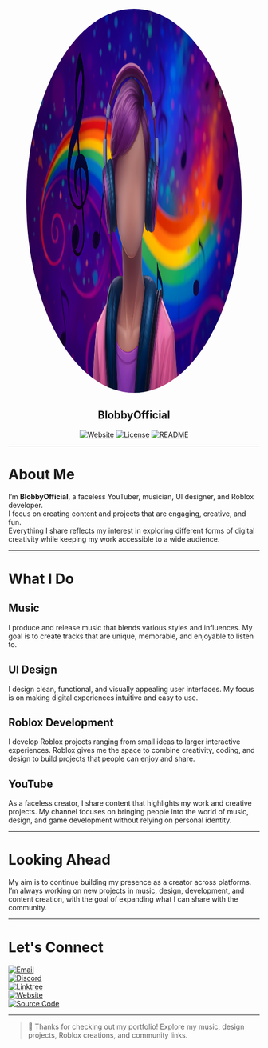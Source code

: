 <p align="center">
  <img src="assets/banner.png"  height="768" width="432" style="border-radius: 50%;">
</p>


## <div align="center">BlobbyOfficial</div>

<div align="center">
  
[![Website](https://img.shields.io/badge/🌐%20Website-www.blobbyofficial.com-0f0f0f?style=flat-square&logo=google-chrome&logoColor=white)](https://www.blobbyofficial.com)
[![License](https://img.shields.io/badge/⚖️%20License-Apache--2.0-8B0000?style=flat-square&logo=scale&logoColor=white)](https://github.com/BlobbyOfficial/BlobbyOfficial/blob/master/LICENSE)
[![README](https://img.shields.io/badge/📖%20README-BlobbyOfficial-222222?style=flat-square&logo=markdown&logoColor=white)](https://github.com/BlobbyOfficial/BlobbyOfficial/blob/master/README.md)


</div>

---

# About Me

I’m **BlobbyOfficial**, a faceless YouTuber, musician, UI designer, and Roblox developer.  
I focus on creating content and projects that are engaging, creative, and fun.  
Everything I share reflects my interest in exploring different forms of digital creativity while keeping my work accessible to a wide audience.

---

# What I Do

## Music
I produce and release music that blends various styles and influences. My goal is to create tracks that are unique, memorable, and enjoyable to listen to.

## UI Design
I design clean, functional, and visually appealing user interfaces. My focus is on making digital experiences intuitive and easy to use.

## Roblox Development
I develop Roblox projects ranging from small ideas to larger interactive experiences. Roblox gives me the space to combine creativity, coding, and design to build projects that people can enjoy and share.

## YouTube
As a faceless creator, I share content that highlights my work and creative projects. My channel focuses on bringing people into the world of music, design, and game development without relying on personal identity.

---

# Looking Ahead
My aim is to continue building my presence as a creator across platforms. I’m always working on new projects in music, design, development, and content creation, with the goal of expanding what I can share with the community.

---

# Let's Connect

[![Email](https://img.shields.io/badge/Email-Contact-red)](mailto:blobbyofficial@outlook.com)  
[![Discord](https://img.shields.io/badge/Discord-Join-purple)](https://discord.gg/quq8thpMEd)  
[![Linktree](https://img.shields.io/badge/Linktree-Visit-green)](https://linktr.ee/blobbyofficial)  
[![Website](https://img.shields.io/badge/Website-Visit-blue)](https://www.blobbyofficial.com/)  
[![Source Code](https://img.shields.io/badge/GitHub-Repo-black)](https://github.com/BlobbyOfficial/BlobbyOfficial)

---

> :rocket: Thanks for checking out my portfolio! Explore my music, design projects, Roblox creations, and community links.

